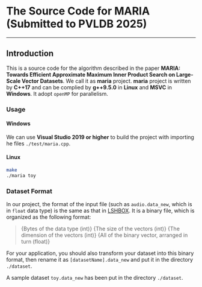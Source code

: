 # The Source Code for MARIA (Submitted to PVLDB 2025)
-----------------------------------------------------------------------------------------------------------------
## Introduction
This is a source code for the algorithm described in the paper **MARIA: Towards Efficient Approximate Maximum Inner Product Search on Large-Scale Vector Datasets**. We call it as **maria** project.
**maria** project is written by **C++17** and can be complied by **g++9.5.0** in **Linux** and **MSVC** in **Windows**. It adopt `openMP` for parallelism.

### Usage
#### Windows
We can use **Visual Studio 2019 or higher** to build the project with importing he files `./test/maria.cpp`.

#### Linux
```bash
make
./maria toy
```

### Dataset Format

In our project, the format of the input file (such as `audio.data_new`, which is in `float` data type) is the same as that in [LSHBOX](https://github.com/RSIA-LIESMARS-WHU/LSHBOX). It is a binary file, which is organized as the following format:

>{Bytes of the data type (int)} {The size of the vectors (int)} {The dimension of the vectors (int)} {All of the binary vector, arranged in turn (float)}


For your application, you should also transform your dataset into this binary format, then rename it as `[datasetName].data_new` and put it in the directory `./dataset`.

A sample dataset `toy.data_new` has been put in the directory `./dataset`.
